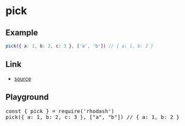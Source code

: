 <script setup>import RunKit from './components/RunKit.vue'</script>

# pick

## Example

```ts
pick({ a: 1, b: 2, c: 3 }, ['a', 'b']) // { a: 1, b: 2 }
```

## Link

- [source](https://github.com/KoichiKiyokawa/rhodash/blob/main/src/pick.ts)

## Playground

<RunKit>
<pre>
const { pick } = require('rhodash')
pick({ a: 1, b: 2, c: 3 }, ["a", "b"]) // { a: 1, b: 2 }
</pre>
</RunKit>
